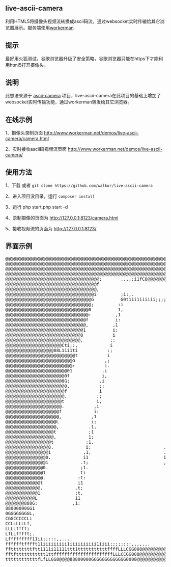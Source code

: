 ## live-ascii-camera 

利用HTML5将摄像头视频流转换成ascii码流，通过websocket实时传输给其它浏览器展示。服务端使用[workerman](http://www.workerman.net)

## 提示

最好用火狐测试，谷歌浏览器升级了安全策略，谷歌浏览器只能在https下才能利用html5打开摄像头。

##  说明
此想法来源于 [ascii-camera](https://github.com/idevelop/ascii-camera) 项目，live-ascii-camera在此项目的基础上增加了websocket实时传输功能，通过workerman转发给其它浏览器。


##  在线示例

1、摄像头录制页面 http://www.workerman.net/demos/live-ascii-camera/camera.html

2、实时接收ascii码视频流页面 http://www.workerman.net/demos/live-ascii-camera/


##  使用方法

1、下载 或者 ```git clone https://github.com/walkor/live-ascii-camera```

2、进入项目没目录，运行 ```composer install```

3、运行 php start.php start -d

4、录制摄像的页面为 http://127.0.0.1:8123/camera.html

5、接收视频流的页面为 http://127.0.0.1:8123/


## 界面示例
<pre id="ascii">
@@@@@@@@@@@@@@@@@@@@@@@@@@@@@@@@@@@@@@@@@@@@@@@@@@@@@@@@@@@@@@@@@@@@@@@@@@@@@@@@@@@@@@@@@@@@@@@@@@@@@@@@@@@@@@@@@@@@@@@@@81;iG@88888801;888000GGit@@@GCLLC@@@@@C
@@@@@@@@@@@@@@@@@@@@@@@@@@@@@@@@@@@@@@@@@@@@@@@@@@@@@@@@@@@@@@@@@@@@@@@@@@@@@@@@@@@@@@@@@@@@@@@@@@@@@@@@@@@@@@@@@@@@@@@@@81;iC8@888880f;f08880GGtiC@@GCLLLG@88@f
@@@@@@@@@@@@@@@@@@@@@@@@@@@@@@@@@@@@@@@@@@@@@@@@@@@@@@@@@@@@@@@@@@@@@@@@@@@@@@@@@@@@@@@@@@@@@@@@@@@@@@@@@@@@@@@@@@@@@@@@@@Li1L8@8@@@88C:i88@88GGG1i@@GLLLCL8@8@1
@@@@@@@@@@@@@@@@@@@@@@@@@@@@@@@@@@@@@@@@@@@@@@@@@@@@@@@@@@@@@@@@@@@@@@@@@@@@@@@@@@@@@@@@@@@@@@@@@@@@@@8@@@@@@@@@@@@@@@@@@@L1if8@@@@@@@G;,8@8880G0ft@@8CCLCCC@@@i
@@@@@@@@@@@@@@@@@@@@@@@@@@@@@@@@@@@;       ..,,;i1fC8@@@@@@@@@@@@@@@@@@@@@@@@@@@@@@@@@@@@@@@@@@@@@@@@@@@@@@@@@@@@@@@@@@@@@C;;f888888880:,L8@800GGf1G@@@0CCGC0@@1
@@@@@@@@@@@@@@@@@@@@@@@@@@@@@@@@@@f                               ,:,i11fC@@@@@@@@@@@@@@@@@@@@@@@@@@@@@@@@@@@@@@@@@@@@@@@@Gi;1888@@@888;,i8@888GGGtG@@@GGCCCG8@L
@@@@@@@@@@@@@@@@@@@@@@@@@@@@@@@@@@,                                                      .,;tLGG08@88@8@@@@@@@@@@@@@@@@@@@0iit@@8@88888L,:888880GGLf@@@CCCCCG0@f
@@@@@@@@@@@@@@@@@@@@@@@@@@@@@@@@@i         ;1:,.                                                            .,ifftC8@@@@@@@1it@@8@88880L;:G80880GGLt@@@CCCCGGG@C
@@@@@@@@@@@@@@@@@@@@@@@@@@@@@@@@G          G0t1ii1iiiiii;;;;;;::,,,..                                                         .:;1tCC0GL;,t88000GGCf@@@CLCCCCCGC
@@@@@@@@@@@@@@@@@@@@@@@@@@@@@@@@;         :i                     .,,:;;;i;iiiiii;;;;;::,,..                                                .:itffL8@@@@CLCCCGCCC
@@@@@@@@@@@@@@@@@@@@@@@@@@@@@@@0          1,                                          .,,:;;ii11111111ii;;;;::,..                              .:;;;,.     ..,:;
@@@@@@@@@@@@@@@@@@@@@@@@@@@@@@@:         ,1                                                              .,:;i1ttfffffffftt111ii;::,,.           .,:;;:,.       
@@@@@@@@@@@@@@@@@@@@@@@@@@@@@@f          i:                                                                                .:;itfLGCGGGGGCCLLLftttt1ttft1;:,    
@@@@@@@@@@@@@@@@@@@@@@@@@@@@@@,         ,1                                                                                                .:;i1LG888@@@@@@880GC;
@@@@@@@@@@@@@@@@@@@@@@@@@@@@@1          i:                                  .::.                                                                    .:;i1ffffLGi
@@@@@@@@@@@@@@@@@@@@@@@@@@@@8           i                               ;L8@@@@88@@@@@CfL80L1::                                                        .,:;;:,.;
@@@@@@@@@@@@@@@@@@@@@@@@@@@@,          ;:                            ;@@@@@@@@@@LttL@@@@CCG@@@G0Li                 ..                                    .,,::.,
@@@@@@@@@@@@@@@@@@@@@Cti;:,            i                            :G0@@@@GLG@@@@@CG@@@@@@8@@@@G8@,       .ii:..::.         ....,,,,,,,,,,..              ..,,,
@@@@@@@@@@@@@@@@@@88L11i1ti           :;                            it1ttC00ftLCG8@@CfC000888@@@@@@@t,    .if8@@@808@8@8000LCC:       ...    .,,::::         ...
@@@@@@@@@@@@@@@@@@@@@@@@@@t           i                             :tttt11ii1fCCCCC0@@@80@88@80008@@@G;;@@@@@@@@@@@@@@@88@@@@@t;.... ..                       .
@@@@@@@@@@@@@@@@@@@@@@@@@G           ,;                              Lfii;;itLC0@@@@@@@@@@0GGG08888@88@@@@@@@@@@@@@@0CC0@@@@@@@@@@@;.        ..  .              
@@@@@@@@@@@@@@@@@@@@@@@@@:           i.                              ;ft11ittfG@@@@@@@LfLCLfG@@@0LCL1itC@@@@@@@@@@@@@@@@@@@@@@@@@@@@@t,    .......              
@@@@@@@@@@@@@@@@@@@@@@@01           .i                          ,:1fLG0L1iiitLLLG8GCLL00fi,  :i,      ,1G@@@@8ffC008@@G0@@@@@@@@@@@@@@@,   ...  ...             
@@@@@@@@@@@@@@@@@@@@@@0f            i,                       .C@@@@@@@@0LiitttfffL0@@@G;.             .,,C@Li:,,,.  .::::i;,;1G@@@@@@@@@;. .   ..,. ..          
@@@@@@@@@@@@@@@@@@@@@8G;           .i                        L8888@@@@@@@LttLCC0@@@@@C;.,;:.           tG80t;;i1;,   .   .... .;L@@@@@@@@f,.    ......          
@@@@@@@@@@@@@@@@@@@@@@0,           ;:                        i8888@@@@@@8CffCCttC@@@f:,......         ,C@@01;;:,,          .    . G@@@@@@@8t,    .,...          
@@@@@@@@@@@@@@@@@@@@@@f            i                           .iG@@@@@8G8@8Ltttif8@01::t8@@@@@G,     .L@@@LG8@@@f:            ,;;,,t@@@@@@@GC;  .,...          
@@@@@@@@@@@@@@@@@@@@@@.           :;                         .,:itC@@@@@@@@@01;iiitC0Gfit@@@Ci:.        ,1LLG880@@@L.        .:::ii:;@@@@@@@;,,..,,,.   ..      
@@@@@@@@@@@@@@@@@@@@@t            i,                            ,1C8@@@@@@@@@L11ftf0GLt1i;:,.         ,:,iLt;::,..:,       :8@@@@@f11@@@@@@C:,,,,,,,..   .      
@@@@@@@@@@@@@@@@@@@@@.           ,i                               f0@@8080G8@0f1ffLCCLLti;:,,..      .;1tG000L111iitf11i;:,:itfG@@@@@@@@@@0:,,,..   .           
@@@@@@@@@@@@@@@@@@@@f            i:                              ,G@8CfG0@@@0L1itfLti10@81;,::::;;:,:,   L88@@LLGtifG00CC0LfC0G:,;ffffL8@8L1if@@@t,.            
@@@@@@@@@@@@@@@@@@@@,           ,1                               .tG@@@@@@@@@@GGG880G08@@@8L;;itCL.     .C0G8@f;;:iGG00ti;;:f@800Gfi;080GG0G;::;11:             
@@@@@@@@@@@@@@@@@@@L            i;                              ,G@@@@@@@@@@@@@@@@@@@88@@@@@8t1L@C,   :CGCLtC@f,  .:;LGCL:  1@CtCG00G8800CCG,   ..              
@@@@@@@@@@@@@@@@@@@,           .1,                                f@@88888@888@@@@@@@@@@@@@@@@@8@t   i0GCCCtL@C1tf1:,,,,11;,,0C1tGGG8@@88GC0L,.                 
@@@@@@@@@@@@@@@@@@t            ;1                                 t@@@@@@@@@@@@@@8@@@@@@@@@@@@@@@G:  t0GCCL110@Ct:.:LLftt1ff;C0fLCCCCG0888CG8;.                 
@@@@@@@@@@@@@@@@@@,            1;                               1G@@@@@@@@@@@@@@80G00GCC0@@@@@@@@@@t,1GGCCCf1t01   :C88@@1.  ,GGfCCCCG088@8081.                 
@@@@@@@@@@@@@@@@@t            :1.                            .L@@@@@@@@@@@@@@@@@@@@@80GGCC0@GLLtL@@@ttfCGGCftL@G;,,,f8@@@f.   t0ffCCGG088@@80C,                 
@@@@@@@@@@@@@@@@8.            i;                           .G008@@@@@@@@@@@@@@@@@@@@80000088CLLf;1f@8ftCCGGGCG@81;:.;8@@@01t1;t@0LCGGG8@888800f.                
@@@@@@@@@@@@@@@@1            ,1,                           .f@@0GGCC0@@888888@@@@@@@00GGCCCCCCCG, ;8@1,i00000G881    t@@@@t:;;i0@0GGG08@0CG00G0;             .. 
@@@@@@@@@@@@@@@0.            i1                            i@@@@@@0LL8@8@@8888@@@@@@80GCCCCCCCCC1if@@i  ,C000GG@C,   ;8@@@G,   :0@00888800088GCG:            .. 
@@@@@@@@@@@@@@@1            .t;                            ,C8@@@@8LftLLtfG@88@@@@@@0fii111tCCf1i,       :G800G@8i::,,t8@@@i....L@800888888@80G0L.              
@@@@@@@@@@@@@@0.            ;1.                             .i08@@@@008@0CLCC0@@@@@@01;;1i:;tfi::        iG0088@@L1ti.  .:ii1LL1C@888888@@80080G0;.             
@@@@@@@@@@@@@@1             ti                                  ,f00GCG@@@@88@@@@@@@8C1iii;1fLt;;.      .f0000088Ci,.     iLCCLCL8@@@@@@@80CLC000C,          .  
@@@@@@@@@@@@@@.            :t:                                       ..,;itttffG@@@@@@@8880000000;      ;G00GG0080f;:i11:..:i1ii:1CC88888880GffG01.         .  .
@@@@@@@@@@@@@t             i1                                                              ..,::;       :LCGCCGG00GLtfLLt,       .1tC88888880GGG0t,  .     ....,
@@@@@@@@@@@@@.            .t;                                                                                                    .,.;LG0088880CG00i....    .....
@@@@@@@@@@@@1             ;t,                                                                                                                                   
@@@@@@@@@@@L              11                                                                                                                                    
@@@@@@@888G:             ,1:                                                                                                                                    
88000000GG1                                                                                                                                                     
0GGGGGGGGL,                                                                                                                                                     
CGGCCCCCLi                                                                                                                                                      
CCLLLLLLf,                                                                                                                                                      
LLLLffffi                                                                                                                                                       
LfLLfffft;.                                                                                                                                                     
Lfffffffff11ii;;:::,,....                                                                                                                                       
fffffftfffft11iiiiiiiii1iiiiiiiiii1iiii;;;;;:::,,,,...                                                                                                          
ffttttttttftt1111i11111ttt1tttttttttttffffLLLCGG008@@@@@@@@@@@@@@@800GCCfftttii;;::,,,.                                                                         
fftfttttttttttt1ttffffffffffffffffffffffLLLCCGG008@@@@@@@@@@@@@@@@@@@@@@@@@@@@@@@@@@@@@@@@@@@@@@@@@@@@@@@@8800GGGCCLCffffffftt11i1111i1i1i1ii1111111111111tttttf
ttttttttttttfLfLLGG8@@@@88800000GGGGGGGGGGGGG0008@@@@@@@@@@@@@@@@@@@@@@@@@@@@@@@@@@@@@@@@@@@@@@@@@@@@@@@@@@@@@@@@@@@@@@@@@@@@@@@@@@@@@@@@@@@@@@@@@@@@@@@@@@@@@@@
</pre>
